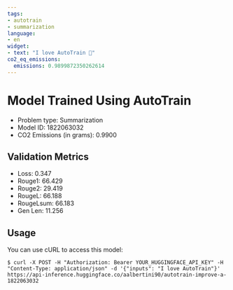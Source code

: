 ```yaml
---
tags:
- autotrain
- summarization
language:
- en
widget:
- text: "I love AutoTrain 🤗"
co2_eq_emissions:
  emissions: 0.9899872350262614
---
```


# Model Trained Using AutoTrain

- Problem type: Summarization
- Model ID: 1822063032
- CO2 Emissions (in grams): 0.9900

## Validation Metrics

- Loss: 0.347
- Rouge1: 66.429
- Rouge2: 29.419
- RougeL: 66.188
- RougeLsum: 66.183
- Gen Len: 11.256

## Usage

You can use cURL to access this model:

```
$ curl -X POST -H "Authorization: Bearer YOUR_HUGGINGFACE_API_KEY" -H "Content-Type: application/json" -d '{"inputs": "I love AutoTrain"}' https://api-inference.huggingface.co/aalbertini90/autotrain-improve-a-1822063032
```